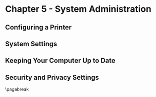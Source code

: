 # Chapter 5 - System Administration

## Configuring a Printer

## System Settings

## Keeping Your Computer Up to Date

## Security and Privacy Settings

\pagebreak
